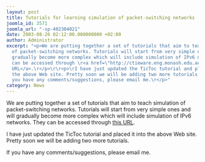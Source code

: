 ```yaml
---
layout: post
title: Tutorials for learning simulation of packet-switching networks
joomla_id: 3571
joomla_url: "-sp-402304021"
date: 2003-08-26 02:12:00.000000000 +02:00
author: Administrator
excerpt: "<p>We are putting together a set of tutorials that aim to teach simulation
  of packet-switching networks. Tutorials will start from very simple ones and will
  gradually become more complex which will include simulation of IPv6 networks.\rThey
  can be accessed through \r<a href=\"http://ctieware.eng.monash.edu.au/twiki/bin/view/Simulation/Tutorials\">this
  URL</a>.\r</p>\r\r<p>\rI have just updated the TicToc tutorial and placed it into
  the above Web site. Pretty soon we will be adding two more tutorials.\r</p>\r\r<p>If
  you have any comments/suggestions, please email me.\r</p>"
category: News
---
```

<p>We are putting together a set of tutorials that aim to teach simulation of packet-switching networks. Tutorials will start from very simple ones and will gradually become more complex which will include simulation of IPv6 networks.They can be accessed through <a href="http://ctieware.eng.monash.edu.au/twiki/bin/view/Simulation/Tutorials">this URL</a>.</p><p>I have just updated the TicToc tutorial and placed it into the above Web site. Pretty soon we will be adding two more tutorials.</p><p>If you have any comments/suggestions, please email me.</p>

